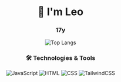 <div align="center">

# 👋 I'm Leo
### 17y

![Top Langs](https://github-readme-stats.vercel.app/api/top-langs/?username=Leleo1337&layout=compact&theme=dark)

### 🛠️ Technologies & Tools
![JavaScript](https://img.shields.io/badge/-JavaScript-F7DF1E?style=flat&logo=javascript&logoColor=black)
![HTML](https://img.shields.io/badge/-HTML5-E34F26?style=flat&logo=html5&logoColor=white)
![CSS](https://img.shields.io/badge/-CSS3-1572B6?style=flat&logo=css3&logoColor=white)
![TailwindCSS](https://img.shields.io/badge/tailwindcss-0F172A?&logo=tailwindcss)

</div>
